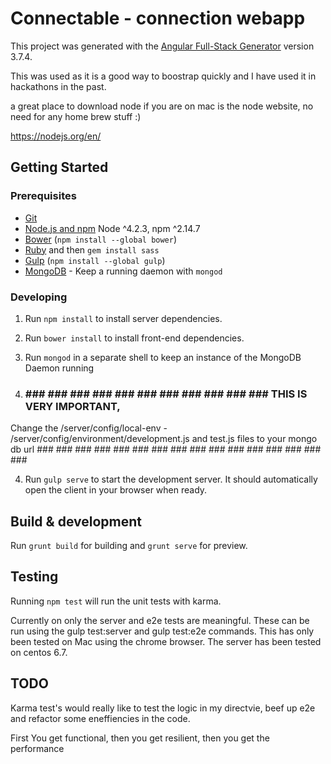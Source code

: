 # Connectable - connection webapp

This project was generated with the [Angular Full-Stack Generator](https://github.com/DaftMonk/generator-angular-fullstack) version 3.7.4.

This was used as it is a good way to boostrap quickly and I have used it in hackathons in the past.  

a great place to download node if you are on mac is the node website, no need for any home brew stuff :)

https://nodejs.org/en/

## Getting Started

### Prerequisites

- [Git](https://git-scm.com/)
- [Node.js and npm](nodejs.org) Node ^4.2.3, npm ^2.14.7
- [Bower](bower.io) (`npm install --global bower`)
- [Ruby](https://www.ruby-lang.org) and then `gem install sass`
- [Gulp](http://gulpjs.com/) (`npm install --global gulp`)
- [MongoDB](https://www.mongodb.org/) - Keep a running daemon with `mongod`

### Developing

1. Run `npm install` to install server dependencies.

2. Run `bower install` to install front-end dependencies.

3. Run `mongod` in a separate shell to keep an instance of the MongoDB Daemon running  
4. ###  ###  ###  ###  ###  ###  ###  ###  ###  ###  ###  ### THIS IS VERY IMPORTANT,
Change the /server/config/local-env - /server/config/environment/development.js and test.js files to your mongo db url ###  ###  ###  ###  ###  ###  ###  ###  ###  ###  ###  ###  ###  ###  ###  ### 

4. Run `gulp serve` to start the development server. It should automatically open the client in your browser when ready.

## Build & development

Run `grunt build` for building and `grunt serve` for preview.

## Testing

Running `npm test` will run the unit tests with karma.

Currently on only the server and e2e tests are meaningful.  These can be run using the gulp test:server and gulp test:e2e commands.  This has only been tested on Mac using the chrome browser.  The server has been tested on centos 6.7.


## TODO
Karma test's would really like to test the logic in my directvie, beef up e2e and refactor some eneffiencies in the code.



First You get functional, then you get resilient, then you get the performance
